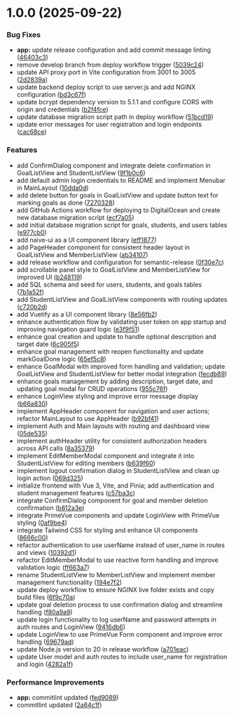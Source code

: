 # 1.0.0 (2025-09-22)


### Bug Fixes

* **app:** update release configuration and add commit message linting ([46403c3](https://github.com/NelakaWith/gloire-road-map/commit/46403c38392a976b7214ef64f4c4d299611f75e4))
* remove develop branch from deploy workflow trigger ([5039c24](https://github.com/NelakaWith/gloire-road-map/commit/5039c24ece7b5507239d7b4a0162542b6dde601e))
* update API proxy port in Vite configuration from 3001 to 3005 ([2d2839a](https://github.com/NelakaWith/gloire-road-map/commit/2d2839a00f9cd5fb9aaefa89f34381c5734be0d6))
* update backend deploy script to use server.js and add NGINX configuration ([bd3c67f](https://github.com/NelakaWith/gloire-road-map/commit/bd3c67f497d5a1b3f75b5e3694339ab7b84abfc2))
* update bcrypt dependency version to 5.1.1 and configure CORS with origin and credentials ([b2f4fce](https://github.com/NelakaWith/gloire-road-map/commit/b2f4fce6c9e8e3250487d42b4417e749d18480bf))
* update database migration script path in deploy workflow ([51bcd19](https://github.com/NelakaWith/gloire-road-map/commit/51bcd1992474f6dcb4559fcd46dc731f62c6b699))
* update error messages for user registration and login endpoints ([cac68ce](https://github.com/NelakaWith/gloire-road-map/commit/cac68ce6ceb30ff0f0ffb0ab65d87c23963f3df3))


### Features

* add ConfirmDialog component and integrate delete confirmation in GoalListView and StudentListView ([9f1b0c6](https://github.com/NelakaWith/gloire-road-map/commit/9f1b0c64fe84662a219fe1f4f2e0758ac8882fa1))
* add default admin login credentials to README and implement Menubar in MainLayout ([10dda0d](https://github.com/NelakaWith/gloire-road-map/commit/10dda0dcb9c7583078114e1a22b052976f05a053))
* add delete button for goals in GoalListView and update button text for marking goals as done ([7270328](https://github.com/NelakaWith/gloire-road-map/commit/7270328bedc30e0e8d82fd7aaac7d942e22442f3))
* add GitHub Actions workflow for deploying to DigitalOcean and create new database migration script ([ecf7a05](https://github.com/NelakaWith/gloire-road-map/commit/ecf7a050816ed9edde905e19e1a0d19a2122b790))
* add initial database migration script for goals, students, and users tables ([e977cb0](https://github.com/NelakaWith/gloire-road-map/commit/e977cb07c8d01999055c5c3e56a982e14da7ef34))
* add naive-ui as a UI component library ([eff1877](https://github.com/NelakaWith/gloire-road-map/commit/eff187736bde7b5dd7b980c7caab50b8d0169ffd))
* add PageHeader component for consistent header layout in GoalListView and MemberListView ([ab34107](https://github.com/NelakaWith/gloire-road-map/commit/ab34107d2bd9b90a8003ebdbc10601d7dee67627))
* add release workflow and configuration for semantic-release ([0f30e7c](https://github.com/NelakaWith/gloire-road-map/commit/0f30e7c8b199e9dfd3956c353ba0c813dc086105))
* add scrollable panel style to GoalListView and MemberListView for improved UI ([b248119](https://github.com/NelakaWith/gloire-road-map/commit/b2481199ddad2a9c80243a13a071232248b9be40))
* add SQL schema and seed for users, students, and goals tables ([7b1a52f](https://github.com/NelakaWith/gloire-road-map/commit/7b1a52ff33e1692fd53e529b8469fdf5ccdfdebd))
* add StudentListView and GoalListView components with routing updates ([c720b2d](https://github.com/NelakaWith/gloire-road-map/commit/c720b2d9b04ef9cdf890905b0de0869409bbf6df))
* add Vuetify as a UI component library ([8e56fb2](https://github.com/NelakaWith/gloire-road-map/commit/8e56fb27e989c671aa0131138887ed663f1c4e7b))
* enhance authentication flow by validating user token on app startup and improving navigation guard logic ([e3f9f51](https://github.com/NelakaWith/gloire-road-map/commit/e3f9f517e904675816f0318c3e3c223ecd1904f3))
* enhance goal creation and update to handle optional description and target date ([6c905f5](https://github.com/NelakaWith/gloire-road-map/commit/6c905f5bfa48f4b1eac2b1dc5f3c718de5cb9e25))
* enhance goal management with reopen functionality and update markGoalDone logic ([65ef5c8](https://github.com/NelakaWith/gloire-road-map/commit/65ef5c821fafc9e97d146057c06d43a9849dc334))
* enhance GoalModal with improved form handling and validation; update GoalListView and StudentListView for better modal integration ([fecdb89](https://github.com/NelakaWith/gloire-road-map/commit/fecdb8962c4d836d6b1867c6d494f28b01693a5c))
* enhance goals management by adding description, target date, and updating goal modal for CRUD operations ([955c76f](https://github.com/NelakaWith/gloire-road-map/commit/955c76fb85918d37cfc16564d89af5cd875fc201))
* enhance LoginView styling and improve error message display ([b66a830](https://github.com/NelakaWith/gloire-road-map/commit/b66a8306dc7df337418c45416490b141f0d96630))
* implement AppHeader component for navigation and user actions; refactor MainLayout to use AppHeader ([b92bf41](https://github.com/NelakaWith/gloire-road-map/commit/b92bf41d9aa47bc8286f473649e219c7200fcfa1))
* implement Auth and Main layouts with routing and dashboard view ([05de535](https://github.com/NelakaWith/gloire-road-map/commit/05de5357bd1f357c69a089a12b9e1541d059b00f))
* implement authHeader utility for consistent authorization headers across API calls ([8a35379](https://github.com/NelakaWith/gloire-road-map/commit/8a35379307b3af5e084ba53b96d356db7dc622f3))
* implement EditMemberModal component and integrate it into StudentListView for editing members ([b639f60](https://github.com/NelakaWith/gloire-road-map/commit/b639f604aded5e463cea64593ba7c42254f8b498))
* implement logout confirmation dialog in StudentListView and clean up login action ([069d325](https://github.com/NelakaWith/gloire-road-map/commit/069d32569f61052ab46df8271e789da31d826a28))
* initialize frontend with Vue 3, Vite, and Pinia; add authentication and student management features ([c57ba3c](https://github.com/NelakaWith/gloire-road-map/commit/c57ba3ccdc1a2f1282167f82eb9c875664d14aec))
* integrate ConfirmDialog component for goal and member deletion confirmation ([b812a3e](https://github.com/NelakaWith/gloire-road-map/commit/b812a3e6597dea9d6c906a4c84bb00358537cef3))
* integrate PrimeVue components and update LoginView with PrimeVue styling ([0af9be4](https://github.com/NelakaWith/gloire-road-map/commit/0af9be4eef16f34a1de46024f353f2128d4cc1d7))
* integrate Tailwind CSS for styling and enhance UI components ([8666c00](https://github.com/NelakaWith/gloire-road-map/commit/8666c006c26f9a8dbabbaccc4b65b9ad02608afc))
* refactor authentication to use userName instead of user_name in routes and views ([10392d1](https://github.com/NelakaWith/gloire-road-map/commit/10392d196b9c7f2e59b1d22404a5772c053babd4))
* refactor EditMemberModal to use reactive form handling and improve validation logic ([ff663a7](https://github.com/NelakaWith/gloire-road-map/commit/ff663a7d892d6adfe48bc40e6b3784e10fdc2c2b))
* rename StudentListView to MemberListView and implement member management functionality ([194e7f2](https://github.com/NelakaWith/gloire-road-map/commit/194e7f220d85792581eb8a340d295881711bf8b2))
* update deploy workflow to ensure NGINX live folder exists and copy build files ([6f9c70a](https://github.com/NelakaWith/gloire-road-map/commit/6f9c70ae519918cd4e13f85f892256326fd75298))
* update goal deletion process to use confirmation dialog and streamline handling ([f80a9a9](https://github.com/NelakaWith/gloire-road-map/commit/f80a9a9ac424105e16c055bf3787ea4ca980f06c))
* update login functionality to log userName and password attempts in auth routes and LoginView ([9416db6](https://github.com/NelakaWith/gloire-road-map/commit/9416db6dc95b01b033c842854fb705bbed72b719))
* update LoginView to use PrimeVue Form component and improve error handling ([69679ad](https://github.com/NelakaWith/gloire-road-map/commit/69679ad6516486f4afb16b5f3417d2e7b6b90979))
* update Node.js version to 20 in release workflow ([a701eac](https://github.com/NelakaWith/gloire-road-map/commit/a701eac2acbe759da53990bacded6814e8c33734))
* update User model and auth routes to include user_name for registration and login ([4282a1f](https://github.com/NelakaWith/gloire-road-map/commit/4282a1ffe12a358d98a316ba7b67ff09d1289a4e))


### Performance Improvements

* **app:** commitlint updated ([fed9089](https://github.com/NelakaWith/gloire-road-map/commit/fed908973392fb8bbcd7afb1fbdc835656876f90))
* commitlint updated ([2a64c1f](https://github.com/NelakaWith/gloire-road-map/commit/2a64c1ffd5f1831902774d9cf9bc875773142c76))
